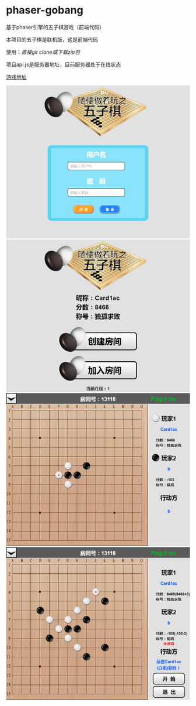 # phaser-gobang
基于phaser引擎的五子棋游戏（前端代码）

本项目的五子棋是联机版，这是前端代码

使用：*直接git clone或下载zip包* 

项目api.js是服务器地址，目前服务器处于在线状态

[游戏地址](http://cdn.whitedi.com/gobang/)

![](https://raw.githubusercontent.com/AutismKa/phaser-gobang/master/README/d1.png)
![](https://raw.githubusercontent.com/AutismKa/phaser-gobang/master/README/d2.png)
![](https://raw.githubusercontent.com/AutismKa/phaser-gobang/master/README/d3.png)
![](https://raw.githubusercontent.com/AutismKa/phaser-gobang/master/README/d4.png)
